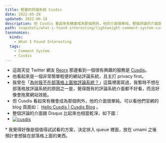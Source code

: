 ```yaml
---
title: 輕量的評論系統 Cusdis
date: 2022-05-28
updated: 2022-06-18
description: 但 Cusdis 看起來有機會成為那個例外，他的介面很單純，整個評論的介面跟 Disqus 比起來也相當乾淨
path: snapshots/what-i-found-interesting/lightweight-comment-system-cusdis
taxonomies:
  kinds: 
    - What I Found Interesting
  tags: 
    - Comment System
    - Cusdis
---
```


* 這兩天從 Twitter 網友 [Reorx](https://twitter.com/novoreorx) 那邊看到一個很有興趣的服務是 [Cusdis](https://cusdis.com/)。
* 他看起來是一個非常簡單輕便的網站評論系統，且主打 privacy first。
* 我曾在「[為何我不在部落格上面放評論系統？](@/snapshots/why-why-dont-i-put-a-comment-system-on-my-blog.md)」這篇裡面寫過，我暫時不想在部落格放評論系統的原因之一是，覺得既有的評論系統介面都不好看，而且好像會拖累網站效能。
* 但 Cusdis 看起來有機會成為那個例外，他的介面很單純，可以看他們官網的 blog 頁面如： [Hello Cusdis | Cusdis Blog](https://blog.cusdis.com/hello-world/) 。
* 整個評論的介面跟 Disqus 比起來也相當乾淨，如下圖：
* <a href="https://pinchlime-screenshots.s3.ap-northeast-1.amazonaws.com/cusdis_m2zfJW.webp" data-fancybox data-caption="cusdis">
  <img src="https://pinchlime-screenshots.s3.ap-northeast-1.amazonaws.com/cusdis_m2zfJW.webp" loading="lazy" alt="cusdis" align="center" />
</a>
* 我覺得好像是個值得試試看的方案，決定排入 queue 裡面，放在 umami 之後預計會想裝在部落格上面的東西。